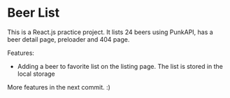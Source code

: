 # Beer List

This is a React.js practice project.
It lists 24 beers using PunkAPI, has a beer detail page, preloader and 404 page.

Features:

- Adding a beer to favorite list on the listing page. The list is stored in the local storage

More features in the next commit. :)
